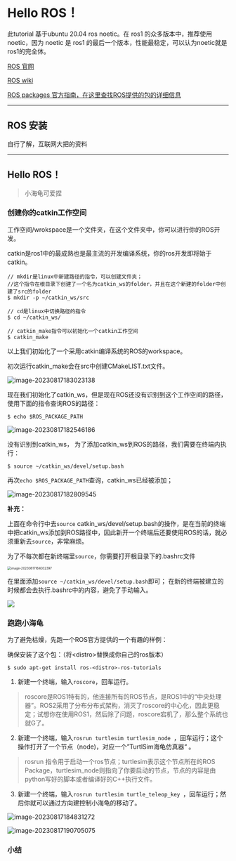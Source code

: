 



# Hello ROS！



此tutorial 基于ubuntu 20.04 ros noetic。在 ros1 的众多版本中，推荐使用 noetic，因为 noetic 是 ros1 的最后一个版本，性能最稳定，可以认为noetic就是ros1的完全体。



[ROS 官网](https://ros.org/)

[ROS wiki](http://wiki.ros.org/)

[ROS packages 官方指南，在这里查找ROS提供的包的详细信息](https://index.ros.org/)

---



## ROS 安装

自行了解，互联网大把的资料

---





## Hello ROS！

> 小海龟可爱捏



### 创建你的catkin工作空间

工作空间/wrokspace是一个文件夹，在这个文件夹中，你可以进行你的ROS开发。

catkin是ros1中的最成熟也是最主流的开发编译系统，你的ros开发即将始于catkin。

```
// mkdir是linux中新建路径的指令，可以创建文件夹；
//这个指令在根目录下创建了一个名为catkin_ws的folder，并且在这个新建的folder中创建了src的folder
$ mkdir -p ~/catkin_ws/src

// cd是linux中切换路径的指令
$ cd ~/catkin_ws/

// catkin_make指令可以初始化一个catkin工作空间
$ catkin_make
```

以上我们初始化了一个采用catkin编译系统的ROS的workspace。



初次运行catkin_make会在src中创建CMakeLIST.txt文件。

![image-20230817183023138](https://gitee.com/SeaHIPage/My_Pics/raw/master/from_ubuntu/image-20230817183023138.png)

现在我们初始化了catkin_ws，但是现在ROS还没有识别到这个工作空间的路径，使用下面的指令查询ROS的路径：

```
$ echo $ROS_PACKAGE_PATH
```

![image-20230817182546186](https://gitee.com/SeaHIPage/My_Pics/raw/master/from_ubuntu/image-20230817182546186.png)

没有识别到catkin_ws， 为了添加catkin_ws到ROS的路径，我们需要在终端内执行：

```
$ source ~/catkin_ws/devel/setup.bash
```

再次`echo $ROS_PACKAGE_PATH`查询，catkin_ws已经被添加；

![image-20230817182809545](https://gitee.com/SeaHIPage/My_Pics/raw/master/from_ubuntu/image-20230817182809545.png)





**补充：**

上面在命令行中去`source` catkin_ws/devel/setup.bash的操作，是在当前的终端中把catkin_ws添加到ROS路径中，因此新开一个终端后还要使用ROS的话，就必须重新去`source`，非常麻烦。



为了不每次都在新终端里`source`，你需要打开根目录下的.bashrc文件

<img src="https://gitee.com/SeaHIPage/My_Pics/raw/master/from_ubuntu/image-20230817164032397.png" alt="image-20230817164032397" style="zoom:50%;" /> 

在里面添加`source ~/catkin_ws/devel/setup.bash`即可； 在新的终端被建立的时候都会去执行.bashrc中的内容，避免了手动输入。

![](https://gitee.com/SeaHIPage/My_Pics/raw/master/from_ubuntu/image-20230817183613767.png)





### 跑跑小海龟

为了避免枯燥，先跑一个ROS官方提供的一个有趣的样例：



确保安装了这个包：（将\<distro\>替换成你自己的ros版本）

```
$ sudo apt-get install ros-<distro>-ros-tutorials
```

1. 新建一个终端，输入`roscore`，回车运行。

> roscore是ROS1特有的，他连接所有的ROS节点，是ROS1中的“中央处理器”。ROS2采用了分布分布式架构，消灭了roscore的中心化，因此更稳定；试想你在使用ROS1，然后除了问题，roscore宕机了，那么整个系统也就G了。

2. 新建一个终端，输入`rosrun turtlesim turtlesim_node `，回车运行；这个操作打开了一个节点（node)，对应一个”TurtlSim海龟仿真器“ 。

> rosrun 指令用于启动一个ros节点；turtlesim表示这个节点所在的ROS Package，turtlesim_node则指向了你要启动的节点，节点的内容是由python写好的脚本或者编译好的C++执行文件。

3. 新建一个终端，输入`rosrun turtlesim turtle_teleop_key `，回车运行；然后你就可以通过方向建控制小海龟的移动了。

![image-20230817184831272](https://gitee.com/SeaHIPage/My_Pics/raw/master/from_ubuntu/image-20230817184831272.png)

![image-20230817190705075](https://gitee.com/SeaHIPage/My_Pics/raw/master/from_ubuntu/image-20230817190705075.png)



### 小结

